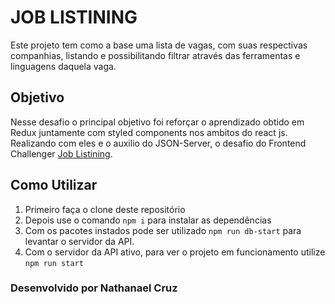 # JOB LISTINING

Este projeto tem como a base uma lista de vagas, com suas respectivas companhias, listando e possibilitando filtrar através das ferramentas e linguagens daquela vaga.

## Objetivo
Nesse desafio o principal objetivo foi reforçar o aprendizado obtido em Redux juntamente com styled components nos ambitos do react js. Realizando com eles e o auxilio do JSON-Server, o desafio do Frontend Challenger [Job Listining](https://www.frontendmentor.io/challenges/job-listings-with-filtering-ivstIPCt).

## Como Utilizar
 1. Primeiro faça o clone deste repositório
 1. Depois use o comando `npm i` para instalar as dependências
 1. Com os pacotes instados pode ser utilizado `npm run db-start` para levantar o servidor da API.
 1. Com o servidor da API ativo, para ver o projeto em funcionamento utilize `npm run start`

### Desenvolvido por Nathanael Cruz